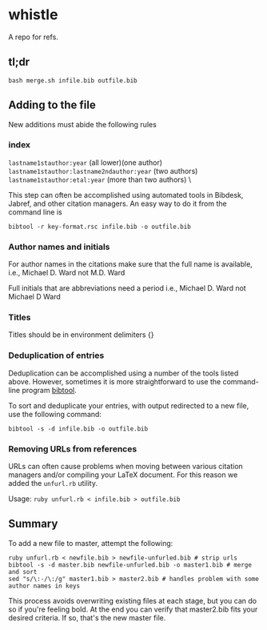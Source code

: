 whistle
=======

A repo for refs.

## tl;dr
```
bash merge.sh infile.bib outfile.bib
```

## Adding to the file 

New additions must abide the following rules

### index

`lastname1stauthor:year`  (all lower)(one author) \
`lastname1stauthor:lastname2ndauthor:year`  (two authors) \
`lastname1stauthor:etal:year`   (more than two authors) \


This step can often be accomplished using automated tools in Bibdesk, Jabref, and other citation managers. An easy way to do it from the command line is 

```
bibtool -r key-format.rsc infile.bib -o outfile.bib
```

### Author names and initials 
For author names in the citations make sure that the full name is available, 
i.e., Michael D. Ward not M.D. Ward

Full initials that are abbreviations need a period
i.e., Michael D. Ward not Michael D Ward

### Titles 
Titles should be in environment delimiters {}

### Deduplication of entries

Deduplication can be accomplished using a number of the tools listed above. However, sometimes it is more straightforward to use the command-line program [bibtool](http://www.ctan.org/tex-archive/biblio/bibtex/utils/bibtool). 

To sort and deduplicate your entries, with output redirected to a new file, use the following command:
```
bibtool -s -d infile.bib -o outfile.bib
```

### Removing URLs from references
URLs can often cause problems when moving between various citation managers and/or compiling your LaTeX document. For this reason we added the `unfurl.rb` utility.

Usage:
```ruby unfurl.rb < infile.bib > outfile.bib```

## Summary
To add a new file to master, attempt the following:

```
ruby unfurl.rb < newfile.bib > newfile-unfurled.bib # strip urls
bibtool -s -d master.bib newfile-unfurled.bib -o master1.bib # merge and sort 
sed "s/\:-/\:/g" master1.bib > master2.bib # handles problem with some author names in keys
```

This process avoids overwriting existing files at each stage, but you can do so if you're feeling bold. At the end you can verify that master2.bib fits your desired criteria. If so, that's the new master file. 
